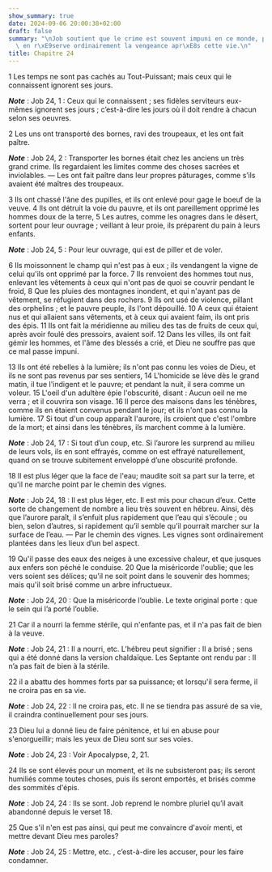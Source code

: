 ```yaml
---
show_summary: true
date: 2024-09-06 20:00:38+02:00
draft: false
summary: "\nJob soutient que le crime est souvent impuni en ce monde, parce que Dieu\
  \ en r\xE9serve ordinairement la vengeance apr\xE8s cette vie.\n"
title: Chapitre 24
---
```





1 Les temps ne sont pas cachés au Tout-Puissant; mais ceux qui le connaissent ignorent ses jours.

***Note*** :  Job 24, 1 : Ceux qui le connaissent ; ses fidèles serviteurs eux-mêmes ignorent ses jours ; c’est-à-dire les jours où il doit rendre à chacun selon ses oeuvres.


2 Les uns ont transporté des bornes, ravi des troupeaux, et les ont fait paître.

***Note*** :  Job 24, 2 : Transporter les bornes était chez les anciens un très grand crime. Ils regardaient les limites comme des choses sacrées et inviolables. ― Les ont fait paître dans leur propres pâturages, comme s’ils avaient été maîtres des troupeaux.

3 Ils ont chassé l'âne des pupilles, et ils ont enlevé pour gage le boeuf de la veuve. 4 Ils ont détruit la voie du pauvre, et ils ont pareillement opprimé les hommes doux de la terre, 5 Les autres, comme les onagres dans le désert, sortent pour leur ouvrage ; veillant à leur proie, ils préparent du pain à leurs enfants.

***Note*** :  Job 24, 5 : Pour leur ouvrage, qui est de piller et de voler.

6 Ils moissonnent le champ qui n'est pas à eux ; ils vendangent la vigne de celui qu'ils ont opprimé par la force. 7 Ils renvoient des hommes tout nus, enlevant les vêtements à ceux qui n'ont pas de quoi se couvrir pendant le froid, 8 Que les pluies des montagnes inondent, et qui n'ayant pas de vêtement, se réfugient dans des rochers. 9 Ils ont usé de violence, pillant des orphelins ; et le pauvre peuple, ils l'ont dépouillé. 10 A ceux qui étaient nus et qui allaient sans vêtements, et à ceux qui avaient faim, ils ont pris des épis. 11 Ils ont fait la méridienne au milieu des tas de fruits de ceux qui, après avoir foulé des pressoirs, avaient soif. 12 Dans les villes, ils ont fait gémir les hommes, et l'âme des blessés a crié, et Dieu ne souffre pas que ce mal passe impuni.


13 Ils ont été rebelles à la lumière; ils n'ont pas connu les voies de Dieu, et ils ne sont pas revenus par ses sentiers, 14 L'homicide se lève dès le grand matin, il tue l'indigent et le pauvre; et pendant la nuit, il sera comme un voleur. 15 L'oeil d'un adultère épie l'obscurité, disant : Aucun oeil ne me verra ; et il couvrira son visage. 16 Il perce des maisons dans les ténèbres, comme ils en étaient convenus pendant le jour; et ils n'ont pas connu la lumière. 17 Si tout d'un coup apparaît l'aurore, ils croient que c'est l'ombre de la mort; et ainsi dans les ténèbres, ils marchent comme à la lumière.

***Note*** :  Job 24, 17 : Si tout d’un coup, etc. Si l’aurore les surprend au milieu de leurs vols, ils en sont effrayés, comme on est effrayé naturellement, quand on se trouve subitement enveloppé d’une obscurité profonde.


18 Il est plus léger que la face de l'eau; maudite soit sa part sur la terre, et qu'il ne marche point par le chemin des vignes.

***Note*** :  Job 24, 18 : Il est plus léger, etc. Il est mis pour chacun d’eux. Cette sorte de changement de nombre a lieu très souvent en hébreu. Ainsi, dès que l’aurore paraît, il s’enfuit plus rapidement que l’eau qui s’écoule ; ou bien, selon d’autres, si rapidement qu’il semble qu’il pourrait marcher sur la surface de l’eau. ― Par le chemin des vignes. Les vignes sont ordinairement plantées dans les lieux d’un bel aspect.

19 Qu'il passe des eaux des neiges à une excessive chaleur, et que jusques aux enfers son péché le conduise. 20 Que la miséricorde l'oublie; que les vers soient ses délices; qu'il ne soit point dans le souvenir des hommes; mais qu'il soit brisé comme un arbre infructueux.

***Note*** :  Job 24, 20 : Que la miséricorde l’oublie. Le texte original porte : que le sein qui l’a porté l’oublie.

21 Car il a nourri la femme stérile, qui n'enfante pas, et il n'a pas fait de bien à la veuve.

***Note*** :  Job 24, 21 : Il a nourri, etc. L’hébreu peut signifier : Il a brisé ; sens qui a été donné dans la version chaldaïque. Les Septante ont rendu par : Il n’a pas fait de bien à la stérile.

22 il a abattu des hommes forts par sa puissance; et lorsqu'il sera ferme, il ne croira pas en sa vie.

***Note*** :  Job 24, 22 : Il ne croira pas, etc. Il ne se tiendra pas assuré de sa vie, il craindra continuellement pour ses jours.

23 Dieu lui a donné lieu de faire pénitence, et lui en abuse pour s'enorgueillir; mais les yeux de Dieu sont sur ses voies.

***Note*** :  Job 24, 23 : Voir Apocalypse, 2, 21.

24 Ils se sont élevés pour un moment, et ils ne subsisteront pas; ils seront humiliés comme toutes choses, puis ils seront emportés, et brisés comme des sommités d'épis.

***Note*** :  Job 24, 24 : Ils se sont. Job reprend le nombre pluriel qu’il avait abandonné depuis le verset 18.


25 Que s'il n'en est pas ainsi, qui peut me convaincre d'avoir menti, et mettre devant Dieu mes paroles?

***Note*** :  Job 24, 25 : Mettre, etc. , c’est-à-dire les accuser, pour les faire condamner.

